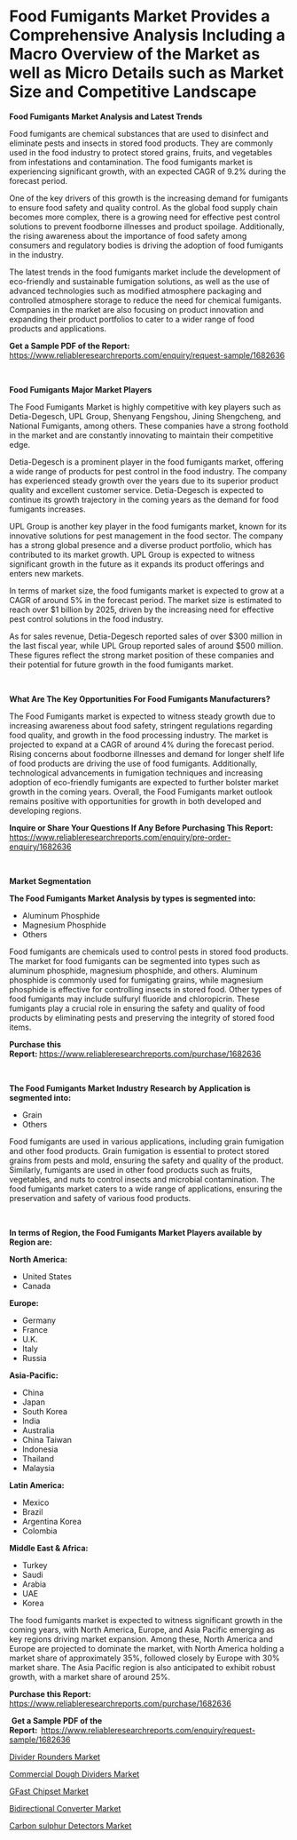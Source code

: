 <p><h1>Food Fumigants Market Provides a Comprehensive Analysis Including a Macro Overview of the Market as well as Micro Details such as Market Size and Competitive Landscape</h1></p><p><strong>Food Fumigants Market Analysis and Latest Trends</strong></p>
<p><p>Food fumigants are chemical substances that are used to disinfect and eliminate pests and insects in stored food products. They are commonly used in the food industry to protect stored grains, fruits, and vegetables from infestations and contamination. The food fumigants market is experiencing significant growth, with an expected CAGR of 9.2% during the forecast period.</p><p>One of the key drivers of this growth is the increasing demand for fumigants to ensure food safety and quality control. As the global food supply chain becomes more complex, there is a growing need for effective pest control solutions to prevent foodborne illnesses and product spoilage. Additionally, the rising awareness about the importance of food safety among consumers and regulatory bodies is driving the adoption of food fumigants in the industry.</p><p>The latest trends in the food fumigants market include the development of eco-friendly and sustainable fumigation solutions, as well as the use of advanced technologies such as modified atmosphere packaging and controlled atmosphere storage to reduce the need for chemical fumigants. Companies in the market are also focusing on product innovation and expanding their product portfolios to cater to a wider range of food products and applications.</p></p>
<p><strong>Get a Sample PDF of the Report:&nbsp;</strong> <a href="https://www.reliableresearchreports.com/enquiry/request-sample/1682636">https://www.reliableresearchreports.com/enquiry/request-sample/1682636</a></p>
<p>&nbsp;</p>
<p><strong>Food Fumigants Major Market Players</strong></p>
<p><p>The Food Fumigants Market is highly competitive with key players such as Detia-Degesch, UPL Group, Shenyang Fengshou, Jining Shengcheng, and National Fumigants, among others. These companies have a strong foothold in the market and are constantly innovating to maintain their competitive edge.</p><p>Detia-Degesch is a prominent player in the food fumigants market, offering a wide range of products for pest control in the food industry. The company has experienced steady growth over the years due to its superior product quality and excellent customer service. Detia-Degesch is expected to continue its growth trajectory in the coming years as the demand for food fumigants increases.</p><p>UPL Group is another key player in the food fumigants market, known for its innovative solutions for pest management in the food sector. The company has a strong global presence and a diverse product portfolio, which has contributed to its market growth. UPL Group is expected to witness significant growth in the future as it expands its product offerings and enters new markets.</p><p>In terms of market size, the food fumigants market is expected to grow at a CAGR of around 5% in the forecast period. The market size is estimated to reach over $1 billion by 2025, driven by the increasing need for effective pest control solutions in the food industry.</p><p>As for sales revenue, Detia-Degesch reported sales of over $300 million in the last fiscal year, while UPL Group reported sales of around $500 million. These figures reflect the strong market position of these companies and their potential for future growth in the food fumigants market.</p></p>
<p>&nbsp;</p>
<p><strong>What Are The Key Opportunities For Food Fumigants Manufacturers?</strong></p>
<p><p>The Food Fumigants market is expected to witness steady growth due to increasing awareness about food safety, stringent regulations regarding food quality, and growth in the food processing industry. The market is projected to expand at a CAGR of around 4% during the forecast period. Rising concerns about foodborne illnesses and demand for longer shelf life of food products are driving the use of food fumigants. Additionally, technological advancements in fumigation techniques and increasing adoption of eco-friendly fumigants are expected to further bolster market growth in the coming years. Overall, the Food Fumigants market outlook remains positive with opportunities for growth in both developed and developing regions.</p></p>
<p><strong>Inquire or Share Your Questions If Any Before Purchasing This Report:</strong> <a href="https://www.reliableresearchreports.com/enquiry/pre-order-enquiry/1682636">https://www.reliableresearchreports.com/enquiry/pre-order-enquiry/1682636</a></p>
<p>&nbsp;</p>
<p><strong>Market Segmentation</strong></p>
<p><strong>The Food Fumigants Market Analysis by types is segmented into:</strong></p>
<p><ul><li>Aluminum Phosphide</li><li>Magnesium Phosphide</li><li>Others</li></ul></p>
<p><p>Food fumigants are chemicals used to control pests in stored food products. The market for food fumigants can be segmented into types such as aluminum phosphide, magnesium phosphide, and others. Aluminum phosphide is commonly used for fumigating grains, while magnesium phosphide is effective for controlling insects in stored food. Other types of food fumigants may include sulfuryl fluoride and chloropicrin. These fumigants play a crucial role in ensuring the safety and quality of food products by eliminating pests and preserving the integrity of stored food items.</p></p>
<p><strong>Purchase this Report:&nbsp;</strong><a href="https://www.reliableresearchreports.com/purchase/1682636">https://www.reliableresearchreports.com/purchase/1682636</a></p>
<p>&nbsp;</p>
<p><strong>The Food Fumigants Market Industry Research by Application is segmented into:</strong></p>
<p><ul><li>Grain</li><li>Others</li></ul></p>
<p><p>Food fumigants are used in various applications, including grain fumigation and other food products. Grain fumigation is essential to protect stored grains from pests and mold, ensuring the safety and quality of the product. Similarly, fumigants are used in other food products such as fruits, vegetables, and nuts to control insects and microbial contamination. The food fumigants market caters to a wide range of applications, ensuring the preservation and safety of various food products.</p></p>
<p>&nbsp;</p>
<p><strong>In terms of Region, the Food Fumigants Market Players available by Region are:</strong></p>
<p>
    <p> <strong> North America: </strong>
        <ul>
            <li>United States</li>
            <li>Canada</li>
        </ul>
        </p> 
    <p> <strong> Europe: </strong>
        <ul>
            <li>Germany</li>
            <li>France</li>
            <li>U.K.</li>
            <li>Italy</li>
            <li>Russia</li>
        </ul>
        </p> 
    <p> <strong> Asia-Pacific: </strong>
        <ul>
            <li>China</li>
            <li>Japan</li>
            <li>South Korea</li>
            <li>India</li>
            <li>Australia</li>
            <li>China Taiwan</li>
            <li>Indonesia</li>
            <li>Thailand</li>
            <li>Malaysia</li>
        </ul>
        </p> 
    <p> <strong> Latin America: </strong>
        <ul>
            <li>Mexico</li>
            <li>Brazil</li>
            <li>Argentina Korea</li>
            <li>Colombia</li>
        </ul>
        </p> 
    <p> <strong> Middle East & Africa: </strong>
        <ul>
            <li>Turkey</li>
            <li>Saudi</li>
            <li>Arabia</li>
            <li>UAE</li>
            <li>Korea</li>
        </ul>
    </p>
    </p>
<p><p>The food fumigants market is expected to witness significant growth in the coming years, with North America, Europe, and Asia Pacific emerging as key regions driving market expansion. Among these, North America and Europe are projected to dominate the market, with North America holding a market share of approximately 35%, followed closely by Europe with 30% market share. The Asia Pacific region is also anticipated to exhibit robust growth, with a market share of around 25%.</p></p>
<p><strong>Purchase this Report: </strong><a href="https://www.reliableresearchreports.com/purchase/1682636">https://www.reliableresearchreports.com/purchase/1682636</a></p>
<p>&nbsp;<strong>Get a Sample PDF of the Report:&nbsp;&nbsp;</strong><a href="https://www.reliableresearchreports.com/enquiry/request-sample/1682636">https://www.reliableresearchreports.com/enquiry/request-sample/1682636</a></p>
<p><strong></strong></p>
<p><p><a href="https://github.com/globismark/Market-Research-Report-List-2/blob/main/divider-rounders-market.md">Divider Rounders Market</a></p><p><a href="https://github.com/bobicer/Market-Research-Report-List-2/blob/main/commercial-dough-dividers-market.md">Commercial Dough Dividers Market</a></p><p><a href="https://medium.com/@kimberlypowell578/gfast-chipset-market-size-and-market-trends-complete-industry-overview-2024-to-2031-cc1e08a21e74">GFast Chipset Market</a></p><p><a href="https://medium.com/@kimberlypowell578/bidirectional-converter-market-outlook-industry-overview-and-forecast-2024-to-2031-250b86209626">Bidirectional Converter Market</a></p><p><a href="https://medium.com/@kimberlypowell578/carbon-sulphur-detectors-market-size-and-market-trends-complete-industry-overview-2024-to-2031-060226d8e23e">Carbon sulphur Detectors Market</a></p></p>